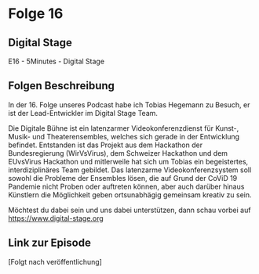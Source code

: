 # Folge 16
## Digital Stage
E16 - 5Minutes - Digital Stage
## Folgen Beschreibung

In der 16. Folge unseres Podcast habe ich Tobias Hegemann zu Besuch, er ist der Lead-Entwickler im Digital Stage Team.
 
Die Digitale Bühne ist ein latenzarmer Videokonferenzdienst für Kunst-, Musik- und Theaterensembles, welches sich gerade in der Entwicklung befindet.
Entstanden ist das Projekt aus dem Hackathon der Bundesregierung (WirVsVirus), dem Schweizer Hackathon und dem EUvsVirus Hackathon und mitlerweile hat sich um Tobias ein begeistertes, interdiziplinäres Team gebildet.
Das latenzarme Videokonferenzsystem soll sowohl die Probleme der Ensembles lösen, die auf Grund der CoViD 19 Pandemie nicht Proben oder auftreten können, aber auch darüber hinaus Künstlern die Möglichkeit geben ortsunabhägig gemeinsam kreativ zu sein.

Möchtest du dabei sein und uns dabei unterstützen, dann schau vorbei auf https://www.digital-stage.org

## Link zur Episode

[Folgt nach veröffentlichung]